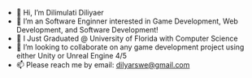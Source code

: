 - 👋 Hi, I’m Dilimulati Diliyaer
- 👀 I’m an Software Enginner interested in Game Development, Web Development, and Software Development!
- 🌱 I Just Graduated @ University of Florida with Computer Science
- 💞️ I’m looking to collaborate on any game development project using either Unity or Unreal Engine 4/5
- 📫 Please reach me by email: dilyarswe@gmail.com

<!---
Dapqu/Dapqu is a ✨ special ✨ repository because its `README.md` (this file) appears on your GitHub profile.
You can click the Preview link to take a look at your changes.
--->
